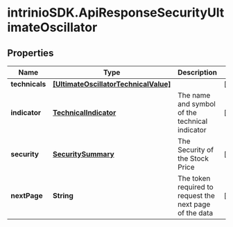 # intrinioSDK.ApiResponseSecurityUltimateOscillator

## Properties
Name | Type | Description | Notes
------------ | ------------- | ------------- | -------------
**technicals** | [**[UltimateOscillatorTechnicalValue]**](UltimateOscillatorTechnicalValue.md) |  | [optional] 
**indicator** | [**TechnicalIndicator**](TechnicalIndicator.md) | The name and symbol of the technical indicator | [optional] 
**security** | [**SecuritySummary**](SecuritySummary.md) | The Security of the Stock Price | [optional] 
**nextPage** | **String** | The token required to request the next page of the data | [optional] 


